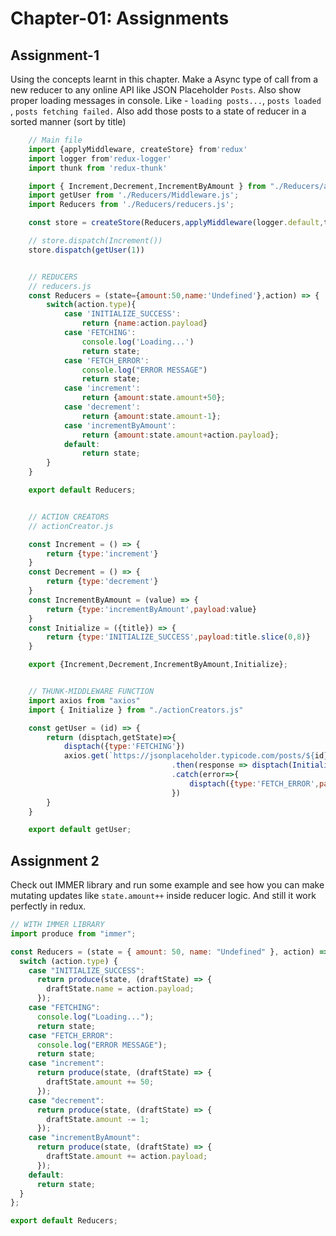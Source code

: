 # Chapter-01: Assignments

## Assignment-1

Using the concepts learnt in this chapter. Make a Async type of call from a new reducer to any online API like JSON Placeholder `Posts`. Also show proper loading messages in console. Like - `loading posts...`, `posts loaded` , `posts fetching failed.` Also add those posts to a state of reducer in a sorted manner (sort by title)

```js
    // Main file
    import {applyMiddleware, createStore} from'redux'
    import logger from'redux-logger'
    import thunk from 'redux-thunk'

    import { Increment,Decrement,IncrementByAmount } from "./Reducers/actionCreators.js";
    import getUser from './Reducers/Middleware.js';
    import Reducers from './Reducers/reducers.js';

    const store = createStore(Reducers,applyMiddleware(logger.default,thunk.default))

    // store.dispatch(Increment())
    store.dispatch(getUser(1))


    // REDUCERS
    // reducers.js
    const Reducers = (state={amount:50,name:'Undefined'},action) => {
        switch(action.type){
            case 'INITIALIZE_SUCCESS':
                return {name:action.payload}
            case 'FETCHING':
                console.log('Loading...')
                return state;
            case 'FETCH_ERROR':
                console.log("ERROR MESSAGE")
                return state;
            case 'increment':
                return {amount:state.amount+50};
            case 'decrement':
                return {amount:state.amount-1};
            case 'incrementByAmount':
                return {amount:state.amount+action.payload};
            default:
                return state;
        }
    }

    export default Reducers;


    // ACTION CREATORS
    // actionCreator.js

    const Increment = () => {
        return {type:'increment'}
    }
    const Decrement = () => {
        return {type:'decrement'}
    }
    const IncrementByAmount = (value) => {
        return {type:'incrementByAmount',payload:value}
    }
    const Initialize = ({title}) => {
        return {type:'INITIALIZE_SUCCESS',payload:title.slice(0,8)}
    }

    export {Increment,Decrement,IncrementByAmount,Initialize};


    // THUNK-MIDDLEWARE FUNCTION
    import axios from "axios"
    import { Initialize } from "./actionCreators.js"

    const getUser = (id) => {
        return (disptach,getState)=>{
            disptach({type:'FETCHING'})
            axios.get(`https://jsonplaceholder.typicode.com/posts/${id}`)
                                    .then(response => disptach(Initialize(response.data)))
                                    .catch(error=>{
                                        disptach({type:'FETCH_ERROR',payload:error.message})
                                    })
        }
    }

    export default getUser;
```

## Assignment 2

Check out IMMER library and run some example and see how you can make mutating updates like `state.amount++` inside reducer logic. And still it work perfectly in redux.

```js
// WITH IMMER LIBRARY
import produce from "immer";

const Reducers = (state = { amount: 50, name: "Undefined" }, action) => {
  switch (action.type) {
    case "INITIALIZE_SUCCESS":
      return produce(state, (draftState) => {
        draftState.name = action.payload;
      });
    case "FETCHING":
      console.log("Loading...");
      return state;
    case "FETCH_ERROR":
      console.log("ERROR MESSAGE");
      return state;
    case "increment":
      return produce(state, (draftState) => {
        draftState.amount += 50;
      });
    case "decrement":
      return produce(state, (draftState) => {
        draftState.amount -= 1;
      });
    case "incrementByAmount":
      return produce(state, (draftState) => {
        draftState.amount += action.payload;
      });
    default:
      return state;
  }
};

export default Reducers;
```
